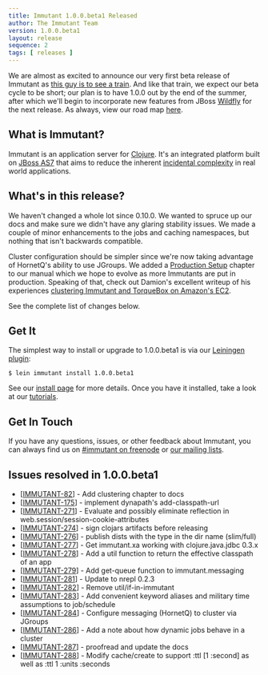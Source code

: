 ```yaml
---
title: Immutant 1.0.0.beta1 Released
author: The Immutant Team
version: 1.0.0.beta1
layout: release
sequence: 2
tags: [ releases ]
---
```


We are almost as excited to announce our very first beta release of
Immutant as
[this guy is to see a train](http://www.youtube.com/watch?v=jUBRKyAHoOw).
And like that train, we expect our beta cycle to be short; our plan is
to have 1.0.0 out by the end of the summer, after which we'll begin to
incorporate new features from JBoss [Wildfly](http://www.wildfly.org)
for the next release. As always, view our road map
[here](https://issues.jboss.org/browse/IMMUTANT).

## What is Immutant?

Immutant is an application server for [Clojure](http://clojure.org).
It's an integrated platform built on
[JBoss AS7](http://www.jboss.org/as7) that aims to reduce the inherent
[incidental complexity](http://en.wikipedia.org/wiki/Accidental_complexity)
in real world applications.

## What's in this release?

We haven't changed a whole lot since 0.10.0. We wanted to spruce up
our docs and make sure we didn't have any glaring stability issues. We
made a couple of minor enhancements to the jobs and caching
namespaces, but nothing that isn't backwards compatible.

Cluster configuration should be simpler since we're now taking
advantage of HornetQ's ability to use JGroups. We added a
[Production Setup](http://staging.immutant.org/builds/LATEST/html-docs/production.html)
chapter to our manual which we hope to evolve as more Immutants are
put in production. Speaking of that, check out Damion's excellent
writeup of his experiences
[clustering Immutant and TorqueBox on Amazon's EC2](http://damionjunk.com/2013/05/20/awsimmutantclustering/).

See the complete list of changes below.

## Get It

The simplest way to install or upgrade to 1.0.0.beta1 is via our
[Leiningen plugin](https://clojars.org/lein-immutant):

    $ lein immutant install 1.0.0.beta1

See our [install page](/install/) for more details. Once you have it
installed, take a look at our [tutorials](/tutorials/).

## Get In Touch

If you have any questions, issues, or other feedback about Immutant,
you can always find us on [#immutant on freenode](/community/) or
[our mailing lists](/community/mailing_lists). 

## Issues resolved in 1.0.0.beta1

<ul>
<li>[<a href='https://issues.jboss.org/browse/IMMUTANT-82'>IMMUTANT-82</a>] -         Add clustering chapter to docs</li>
<li>[<a href='https://issues.jboss.org/browse/IMMUTANT-175'>IMMUTANT-175</a>] -         implement dynapath&#39;s add-classpath-url</li>
<li>[<a href='https://issues.jboss.org/browse/IMMUTANT-271'>IMMUTANT-271</a>] -         Evaluate and possibly eliminate reflection in web.session/session-cookie-attributes</li>
<li>[<a href='https://issues.jboss.org/browse/IMMUTANT-274'>IMMUTANT-274</a>] -         sign clojars artifacts before releasing</li>
<li>[<a href='https://issues.jboss.org/browse/IMMUTANT-276'>IMMUTANT-276</a>] -         publish dists with the type in the dir name (slim/full)</li>
<li>[<a href='https://issues.jboss.org/browse/IMMUTANT-277'>IMMUTANT-277</a>] -         Get immutant.xa working with clojure.java.jdbc 0.3.x</li>
<li>[<a href='https://issues.jboss.org/browse/IMMUTANT-278'>IMMUTANT-278</a>] -         Add a util function to return the effective classpath of an app</li>
<li>[<a href='https://issues.jboss.org/browse/IMMUTANT-279'>IMMUTANT-279</a>] -         Add get-queue function to immutant.messaging</li>
<li>[<a href='https://issues.jboss.org/browse/IMMUTANT-281'>IMMUTANT-281</a>] -         Update to nrepl 0.2.3</li>
<li>[<a href='https://issues.jboss.org/browse/IMMUTANT-282'>IMMUTANT-282</a>] -         Remove util/if-in-immutant</li>
<li>[<a href='https://issues.jboss.org/browse/IMMUTANT-283'>IMMUTANT-283</a>] -         Add convenient keyword aliases and military time assumptions to job/schedule</li>
<li>[<a href='https://issues.jboss.org/browse/IMMUTANT-284'>IMMUTANT-284</a>] -         Configure messaging (HornetQ) to cluster via JGroups</li>
<li>[<a href='https://issues.jboss.org/browse/IMMUTANT-286'>IMMUTANT-286</a>] -         Add a note about how dynamic jobs behave in a cluster</li>
<li>[<a href='https://issues.jboss.org/browse/IMMUTANT-287'>IMMUTANT-287</a>] -         proofread and update the docs</li>
<li>[<a href='https://issues.jboss.org/browse/IMMUTANT-288'>IMMUTANT-288</a>] -         Modify cache/create to support :ttl [1 :second] as well as :ttl 1 :units :seconds</li>
</ul>                
